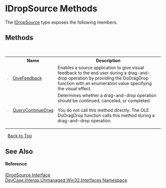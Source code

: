 # IDropSource Methods
 

The <a href="T_DevCase_Interop_Unmanaged_Win32_Interfaces_IDropSource">IDropSource</a> type exposes the following members.


## Methods
&nbsp;<table><tr><th></th><th>Name</th><th>Description</th></tr><tr><td>![Public method](media/pubmethod.gif "Public method")</td><td><a href="M_DevCase_Interop_Unmanaged_Win32_Interfaces_IDropSource_GiveFeedback">GiveFeedback</a></td><td>
Enables a source application to give visual feedback to the end user during a drag-and-drop operation by providing the DoDragDrop function with an enumeration value specifying the visual effect.</td></tr><tr><td>![Public method](media/pubmethod.gif "Public method")</td><td><a href="M_DevCase_Interop_Unmanaged_Win32_Interfaces_IDropSource_QueryContinueDrag">QueryContinueDrag</a></td><td>
Determines whether a drag-and-drop operation should be continued, canceled, or completed. 

 You do not call this method directly. The OLE DoDragDrop function calls this method during a drag-and-drop operation.</td></tr></table>&nbsp;
<a href="#idropsource-methods">Back to Top</a>

## See Also


#### Reference
<a href="T_DevCase_Interop_Unmanaged_Win32_Interfaces_IDropSource">IDropSource Interface</a><br /><a href="N_DevCase_Interop_Unmanaged_Win32_Interfaces">DevCase.Interop.Unmanaged.Win32.Interfaces Namespace</a><br />